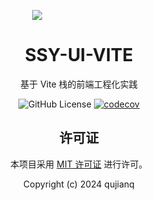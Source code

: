 <!DOCTYPE html>
<html lang="zh-CN">
<head>
    <meta charset="UTF-8">
    <meta name="viewport" content="width=device-width, initial-scale=1.0">
</head>
<body>
    <p align="center">
        <div style="width:150px;margin:auto;">
          <img src="assets/example.jpg">
        </div>
    </p>
    <h1 align="center">SSY-UI-VITE</h1>
    <p align="center">基于 Vite 栈的前端工程化实践</p>
    <p align="center">
        <img alt="GitHub License" src="https://img.shields.io/github/license/qujianq/DLL">
        <a href="https://codecov.io/github/qujianq/DLL">
            <img src="https://codecov.io/github/qujianq/DLL/branch/main/graph/badge.svg?token=HYZ7YF4NIW" alt="codecov">
        </a>
    </p>
    <h2 align="center">许可证</h2>
    <p align="center">本项目采用 <a href="https://opensource.org/licenses/MIT">MIT 许可证</a> 进行许可。</p>
    <footer align="center">
        <p align="center">Copyright (c) 2024 qujianq</p>
    </footer>
</body>
</html>
